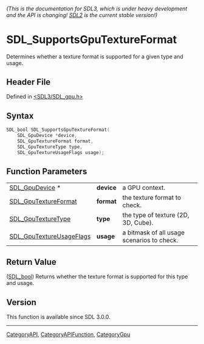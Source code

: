 ###### (This is the documentation for SDL3, which is under heavy development and the API is changing! [SDL2](https://wiki.libsdl.org/SDL2/) is the current stable version!)
# SDL_SupportsGpuTextureFormat

Determines whether a texture format is supported for a given type and usage.

## Header File

Defined in [<SDL3/SDL_gpu.h>](https://github.com/libsdl-org/SDL/blob/main/include/SDL3/SDL_gpu.h)

## Syntax

```c
SDL_bool SDL_SupportsGpuTextureFormat(
    SDL_GpuDevice *device,
    SDL_GpuTextureFormat format,
    SDL_GpuTextureType type,
    SDL_GpuTextureUsageFlags usage);
```

## Function Parameters

|                                                      |            |                                            |
| ---------------------------------------------------- | ---------- | ------------------------------------------ |
| [SDL_GpuDevice](SDL_GpuDevice) *                     | **device** | a GPU context.                             |
| [SDL_GpuTextureFormat](SDL_GpuTextureFormat)         | **format** | the texture format to check.               |
| [SDL_GpuTextureType](SDL_GpuTextureType)             | **type**   | the type of texture (2D, 3D, Cube).        |
| [SDL_GpuTextureUsageFlags](SDL_GpuTextureUsageFlags) | **usage**  | a bitmask of all usage scenarios to check. |

## Return Value

([SDL_bool](SDL_bool)) Returns whether the texture format is supported for
this type and usage.

## Version

This function is available since SDL 3.0.0.

----
[CategoryAPI](CategoryAPI), [CategoryAPIFunction](CategoryAPIFunction), [CategoryGpu](CategoryGpu)

